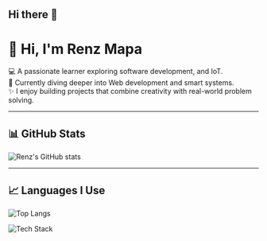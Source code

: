 ## Hi there 👋
# 👋 Hi, I'm Renz Mapa  

💻 A passionate learner exploring software development, and IoT.  
🌱 Currently diving deeper into Web development and smart systems.  
✨ I enjoy building projects that combine creativity with real-world problem solving.  

---

## 📊 GitHub Stats  
![Renz's GitHub stats](https://github-readme-stats.vercel.app/api?username=Maappie&show_icons=true&theme=tokyonight)

---

## 📈 Languages I Use  
![Top Langs](https://github-readme-stats.vercel.app/api/top-langs/?username=Maappie&layout=compact&theme=tokyonight)

![Tech Stack](https://github-readme-tech-stack.vercel.app/api/cards?theme=tokyonight&lineCount=2&line1=ruby,Ruby,red;html5,HTML5,orange;php,PHP,777BB4;python,Python,blue&line2=docker,Docker,blue;bash,Bash,black;cpp,C%2B%2B,00599C;arduino,Arduino,00979D;espressif,ESP32,000000)


